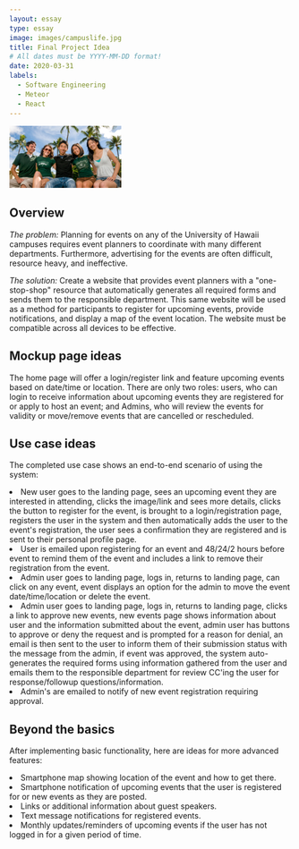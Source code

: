 ```yaml
---
layout: essay
type: essay
image: images/campuslife.jpg
title: Final Project Idea
# All dates must be YYYY-MM-DD format!
date: 2020-03-31
labels:
  - Software Engineering
  - Meteor
  - React
---
```


<img class="ui large centered image" src="../images/campuslife.jpg" alt="" width="200" />

## Overview
<i>The problem:</i> Planning for events on any of the University of Hawaii campuses requires event planners to
coordinate with many different departments.  Furthermore, advertising for the events are often difficult, resource
heavy, and ineffective.

<i>The solution:</i> Create a website that provides event planners with a "one-stop-shop" resource that automatically
generates all required forms and sends them to the responsible department.  This same website will be used as a method
for participants to register for upcoming events, provide notifications, and display a map of the event location.
The website must be compatible across all devices to be effective.

## Mockup page ideas
The home page will offer a login/register link and feature upcoming events based on date/time or location.  There are
only two roles: users, who can login to receive information about upcoming events they are registered for or apply to
host an event; and Admins, who will review the events for validity or move/remove events that are cancelled or 
rescheduled.

## Use case ideas
The completed use case shows an end-to-end scenario of using the system:  
<li>
    New user goes to the landing page, sees an upcoming event they are interested in attending, clicks the 
    image/link and sees more details, clicks the button to register for the event, is brought to a 
    login/registration page, registers the user in the system and then automatically adds the user to the event's 
    registration, the user sees a confirmation they are registered and is sent to their personal profile page.
</li>
<li>
    User is emailed upon registering for an event and 48/24/2 hours before event to remind them of the event and 
    includes a link to remove their registration from the event.
</li>
<li>
    Admin user goes to landing page, logs in, returns to landing page, can click on any event, event displays an
    option for the admin to move the event date/time/location or delete the event. 
</li>
<li>
    Admin user goes to landing page, logs in, returns to landing page, clicks a link to approve new events, new
    events page shows information about user and the information submitted about the event, admin user has buttons
    to approve or deny the request and is prompted for a reason for denial, an email is then sent to the user
    to inform them of their submission status with the message from the admin, if event was approved, the system
    auto-generates the required forms using information gathered from the user and emails them to the responsible 
    department for review CC'ing the user for response/followup questions/information.
</li>
<li>
    Admin's are emailed to notify of new event registration requiring approval.
</li>

## Beyond the basics
After implementing basic functionality, here are ideas for more advanced features:
<li>
    Smartphone map showing location of the event and how to get there.
</li>
<li>
    Smartphone notification of upcoming events that the user is registered for or new events as they are posted.
</li>
<li>
    Links or additional information about guest speakers.
</li>
<li>
    Text message notifications for registered events.
</li>
<li>
    Monthly updates/reminders of upcoming events if the user has not logged in for a given period of time.
</li>
